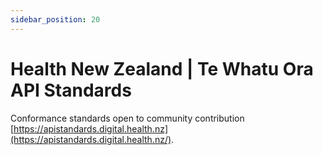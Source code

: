 ```yaml
---
sidebar_position: 20
---
```


# Health New Zealand | Te Whatu Ora API Standards

Conformance standards open to community contribution [https://apistandards.digital.health.nz](https://apistandards.digital.health.nz/).
